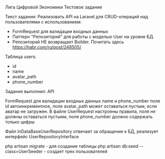 Лига Цифровой Экономики
Тестовое задание

Текст задания:
Реализовать API на Laravel для CRUD-операций над пользователями с использованием:
* FormRequest для валидации входных данных
* Паттерн "Репозиторий" для работы с моделью User на уровне БД.
* Репозиторий НЕ возвращает Builder. Почитать здесь https://habr.com/ru/post/248505/

Таблица users:
* id
* name
* avatar_path
* phone_number

Задание выполнил:
API

FormRequest для валидации входных данных name и phone_number
поле id автоинкрементное, поле avatar_path может оставаться пустым,
если аватар не загружен. В файле UserRequest настроены правила, поля не 
должны оставаться пустыми, поле phone_number должно содержать только цифры

Файл InDataBaseUserRepository отвечает за обращение к БД, реализует интерфейс UserRepositoryInterface

php artisan migrate - для создание таблицы
php artisan db:seed --class=UserSeeder - создает трех пользователей



